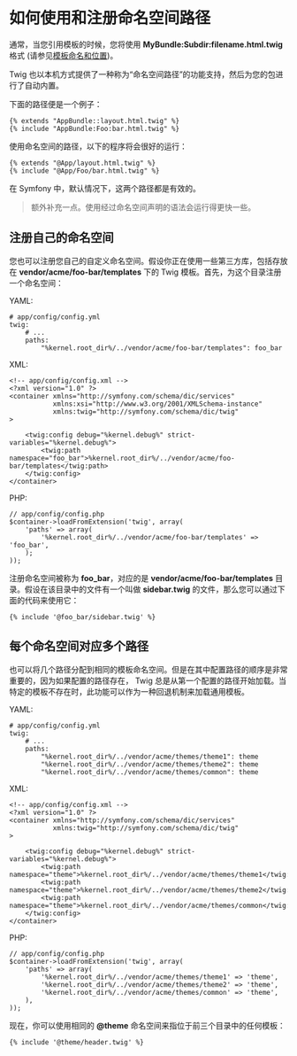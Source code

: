 # 如何使用和注册命名空间路径

通常，当您引用模板的时候，您将使用 **MyBundle:Subdir:filename.html.twig** 格式 (请参见[模板命名和位置](http://symfony.com/doc/current/book/templating.html#template-naming-locations))。

Twig 也以本机方式提供了一种称为“命名空间路径”的功能支持，然后为您的包进行了自动内置。

下面的路径便是一个例子：

```
{% extends "AppBundle::layout.html.twig" %}
{% include "AppBundle:Foo:bar.html.twig" %}
```

使用命名空间的路径，以下的程序将会很好的运行：

```
{% extends "@App/layout.html.twig" %}
{% include "@App/Foo/bar.html.twig" %}
```

在 Symfony 中，默认情况下，这两个路径都是有效的。

> 额外补充一点。使用经过命名空间声明的语法会运行得更快一些。

## 注册自己的命名空间

您也可以注册您自己的自定义命名空间。假设你正在使用一些第三方库，包括存放在 **vendor/acme/foo-bar/templates** 下的 Twig 模板。首先，为这个目录注册一个命名空间：

YAML:

```
# app/config/config.yml
twig:
    # ...
    paths:
        "%kernel.root_dir%/../vendor/acme/foo-bar/templates": foo_bar
```

XML:

```
<!-- app/config/config.xml -->
<?xml version="1.0" ?>
<container xmlns="http://symfony.com/schema/dic/services"
           xmlns:xsi="http://www.w3.org/2001/XMLSchema-instance"
           xmlns:twig="http://symfony.com/schema/dic/twig"
>

    <twig:config debug="%kernel.debug%" strict-variables="%kernel.debug%">
        <twig:path namespace="foo_bar">%kernel.root_dir%/../vendor/acme/foo-bar/templates</twig:path>
    </twig:config>
</container>
```

PHP:

```
// app/config/config.php
$container->loadFromExtension('twig', array(
    'paths' => array(
        '%kernel.root_dir%/../vendor/acme/foo-bar/templates' => 'foo_bar',
    );
));
```

注册命名空间被称为 **foo_bar**，对应的是 **vendor/acme/foo-bar/templates** 目录。假设在该目录中的文件有一个叫做 **sidebar.twig** 的文件，那么您可以通过下面的代码来使用它：

```
{% include '@foo_bar/sidebar.twig' %}
```

## 每个命名空间对应多个路径

也可以将几个路径分配到相同的模板命名空间。但是在其中配置路径的顺序是非常重要的，因为如果配置的路径存在， Twig 总是从第一个配置的路径开始加载。当特定的模板不存在时，此功能可以作为一种回退机制来加载通用模板。

YAML:

```
# app/config/config.yml
twig:
    # ...
    paths:
        "%kernel.root_dir%/../vendor/acme/themes/theme1": theme
        "%kernel.root_dir%/../vendor/acme/themes/theme2": theme
        "%kernel.root_dir%/../vendor/acme/themes/common": theme
```

XML:

```
<!-- app/config/config.xml -->
<?xml version="1.0" ?>
<container xmlns="http://symfony.com/schema/dic/services"
           xmlns:twig="http://symfony.com/schema/dic/twig"
>

    <twig:config debug="%kernel.debug%" strict-variables="%kernel.debug%">
        <twig:path namespace="theme">%kernel.root_dir%/../vendor/acme/themes/theme1</twig:path>
        <twig:path namespace="theme">%kernel.root_dir%/../vendor/acme/themes/theme2</twig:path>
        <twig:path namespace="theme">%kernel.root_dir%/../vendor/acme/themes/common</twig:path>
    </twig:config>
</container>
```

PHP:

```
// app/config/config.php
$container->loadFromExtension('twig', array(
    'paths' => array(
        '%kernel.root_dir%/../vendor/acme/themes/theme1' => 'theme',
        '%kernel.root_dir%/../vendor/acme/themes/theme2' => 'theme',
        '%kernel.root_dir%/../vendor/acme/themes/common' => 'theme',
    ),
));
```

现在，你可以使用相同的 **@theme** 命名空间来指位于前三个目录中的任何模板：

```
{% include '@theme/header.twig' %}
```
